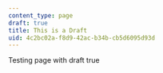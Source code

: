```yaml
---
content_type: page
draft: true
title: This is a Draft
uid: 4c2bc02a-f8d9-42ac-b34b-cb5d6095d93d
---
```

Testing page with draft true